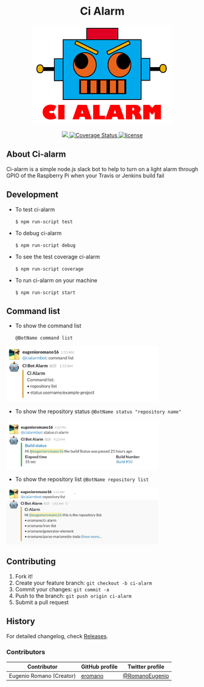 <h1 align="center">Ci Alarm</h1>
<p align="center">
  <img title="ci alarm" src='ci-alarm-logo.png' />
</p>
<p align="center">
  <a title='Build Status' href="https://travis-ci.org/eromano/ci-alarm">
    <img src='https://travis-ci.org/eromano/ci-alarm.svg?branch=master' />
  </a>
  <a href='https://coveralls.io/r/eromano/ci-alarm'>
    <img src='https://img.shields.io/coveralls/eromano/ci-alarm.svg' alt='Coverage Status' />
  </a>
    <a href='https://github.com/eromano/ci-alarm/blob/master/LICENSE'>
      <img src='https://img.shields.io/badge/license-MIT-blue.svg' alt='license' />
    </a>
</p>

## About Ci-alarm
Ci-alarm is a simple node.js slack bot to help to turn on a light alarm through GPIO of the Raspberry Pi when your Travis or Jenkins build fail

## Development

* To test ci-alarm

    ```$ npm run-script test```

* To debug ci-alarm

    ```$ npm run-script debug```

* To see the test coverage ci-alarm

    ```$ npm run-script coverage```

* To run ci-alarm on your machine

    ```$ npm run-script start```

## Command list

* To show the command list

    ```@BotName command list ```
<p align="left" >
  <img title="ci alarm" src='doc/img/command list.png' style="width: 400px;max-width:100%;"/>
</p>

* To show the repository status
    ```@BotName status "repository name" ```
<p align="left" >
  <img title="ci alarm" src='doc/img/status.png' style="width: 400px;max-width:100%;"/>
</p>

* To show the repository list
    ```@BotName repository list ```
<p align="left"  >
  <img title="ci alarm" src='doc/img/repo list.png' style="width: 400px;max-width:100%;"/>
</p>


## Contributing

1. Fork it!
2. Create your feature branch: `git checkout -b ci-alarm`
3. Commit your changes: `git commit -a `
4. Push to the branch: `git push origin ci-alarm`
5. Submit a pull request

## History

For detailed changelog, check [Releases](https://github.com/eromano/ci-alarm/releases).

### Contributors

Contributor | GitHub profile | Twitter profile |
--- | --- | ---
Eugenio Romano (Creator) | [eromano](https://github.com/eromano) | [@RomanoEugenio](https://twitter.com/RomanoEugenio)

